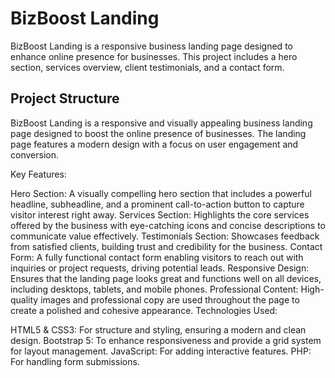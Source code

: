 # BizBoost Landing

BizBoost Landing is a responsive business landing page designed to enhance online presence for businesses. This project includes a hero section, services overview, client testimonials, and a contact form.

## Project Structure

BizBoost Landing is a responsive and visually appealing business landing page designed to boost the online presence of businesses. The landing page features a modern design with a focus on user engagement and conversion.

Key Features:

Hero Section: A visually compelling hero section that includes a powerful headline, subheadline, and a prominent call-to-action button to capture visitor interest right away.
Services Section: Highlights the core services offered by the business with eye-catching icons and concise descriptions to communicate value effectively.
Testimonials Section: Showcases feedback from satisfied clients, building trust and credibility for the business.
Contact Form: A fully functional contact form enabling visitors to reach out with inquiries or project requests, driving potential leads.
Responsive Design: Ensures that the landing page looks great and functions well on all devices, including desktops, tablets, and mobile phones.
Professional Content: High-quality images and professional copy are used throughout the page to create a polished and cohesive appearance.
Technologies Used:

HTML5 & CSS3: For structure and styling, ensuring a modern and clean design.
Bootstrap 5: To enhance responsiveness and provide a grid system for layout management.
JavaScript: For adding interactive features.
PHP: For handling form submissions.